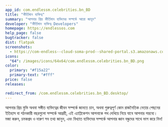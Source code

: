 ```yaml
---
app_id: com.endlessm.celebrities.bn_BD
title: "কীর্তিমান ব্যক্তিত্ব"
summary: "আপনার প্রিয় কীর্তিমান ব্যক্তিদের সম্পর্কে আরো জানুন"
developer: "কীর্তিমান ব্যক্তিত্ব Developers"
homepage: https://endlessos.com
help_page: false
bugtracker: false
dist: flatpak
screenshots:
  - https://com-endless--cloud-soma-prod--shared-portal.s3.amazonaws.com/apps.249.screenshots.aa76094b-ac1f-480f-9f84-c63c94ba9182_201810181958515454.png
icons:
  "64": /images/icons/64x64/com.endlessm.celebrities.bn_BD.png
color:
  primary: "#f15a22"
  primary-text: "#fff"
price: false
releases:

redirect_from: /com.endlessm.celebrities.bn_BD.desktop/
---
```


<p>আপনার প্রিয় মুভি অথবা সঙ্গীত ব্যক্তিত্বের জীবন সম্পর্কে জানতে চান, অথবা গুরুত্বপূর্ণ কোন রাজনৈতিক নেতার পেছনের ইতিহাস বা গঠনকারী বছরগুলো সম্পর্কে আগ্রহী, এই এ্যাপ্লিকেশন আপনাকে পথ দেখিয়ে নিয়ে যাবে আপনার গন্তব্যে। মজা করুন, চমকপ্রদ ও দারুণ সব তথ্য জানুন, এবং বিখ্যাত ব্যক্তিদের সম্পর্কে আপনার জ্ঞান বন্ধুদের সাথে ভাগ করে নিন!</p>
